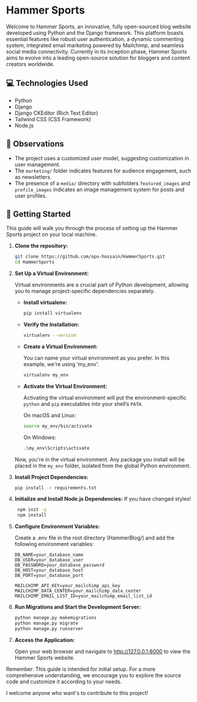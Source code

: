 # Hammer Sports

Welcome to Hammer Sports, an innovative, fully open-sourced blog website developed using Python and the Django framework. This platform boasts essential features like robust user authentication, a dynamic commenting system, integrated email marketing powered by Mailchimp, and seamless social media connectivity. Currently in its inception phase, Hammer Sports aims to evolve into a leading open-source solution for bloggers and content creators worldwide.

## 💻 Technologies Used

- Python
- Django
- Django CKEditor (Rich Text Editor)
- Tailwind CSS (CSS Framework)
- Node.js

## 📝 Observations

- The project uses a customized user model, suggesting customization in user management.
- The `marketing/` folder indicates features for audience engagement, such as newsletters.
- The presence of a `media/` directory with subfolders `featured_images` and `profile_images` indicates an image management system for posts and user profiles.

## 🚀 Getting Started

This guide will walk you through the process of setting up the Hammer Sports project on your local machine.

1. **Clone the repository:**

   ```bash
   git clone https://github.com/opu-hossain/HammerSports.git
   cd HammerSports
   ```

2. **Set Up a Virtual Environment:**

    Virtual environments are a crucial part of Python development, allowing you to manage project-specific dependencies separately. 

    - **Install virtualenv:**

        ```bash
        pip install virtualenv
        ```

    - **Verify the Installation:**

        ```bash
        virtualenv --version
        ```

    - **Create a Virtual Environment:**

        You can name your virtual environment as you prefer. In this example, we're using 'my_env'.

        ```bash
        virtualenv my_env
        ```

    - **Activate the Virtual Environment:**

        Activating the virtual environment will put the environment-specific `python` and `pip` executables into your shell’s `PATH`.

        On macOS and Linux:

        ```bash
        source my_env/bin/activate
        ```

        On Windows:

        ```cmd
        .\my_env\Scripts\activate
        ```

    Now, you're in the virtual environment. Any package you install will be placed in the `my_env` folder, isolated from the global Python environment.

3. **Install Project Dependencies:**

    ```bash
    pip install -r requirements.txt
    ```

4. **Initialize and Install Node.js Dependencies:** If you have changed styles! 

   ```bash
    npm init -y
    npm install
    ```

5. **Configure Environment Variables:**

    Create a .env file in the root directory (HammerBlog/) and add the following environment variables:

    ```dotenv
    DB_NAME=your_database_name
    DB_USER=your_database_user
    DB_PASSWORD=your_database_password
    DB_HOST=your_database_host
    DB_PORT=your_database_port

    MAILCHIMP_API_KEY=your_mailchimp_api_key
    MAILCHIMP_DATA_CENTER=your_mailchimp_data_center
    MAILCHIMP_EMAIL_LIST_ID=your_mailchimp_email_list_id
    ```

6. **Run Migrations and Start the Development Server:**

    ```bash
    python manage.py makemigrations
    python manage.py migrate
    python manage.py runserver
    ```

7. **Access the Application:**

    Open your web browser and navigate to <http://127.0.0.1:8000> to view the Hammer Sports website.

Remember: This guide is intended for initial setup. For a more comprehensive understanding, we encourage you to explore the source code and customize it according to your needs.

I welcome anyone who want's to contribute to this project!